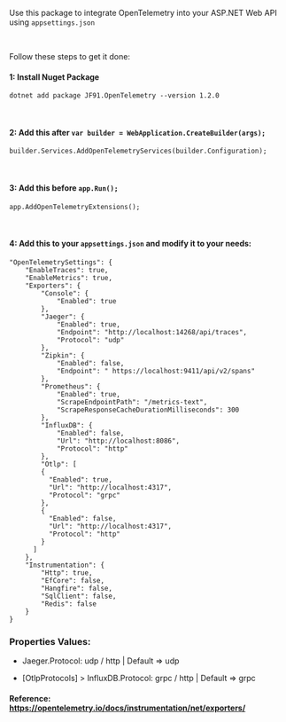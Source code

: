 Use this package to integrate OpenTelemetry into your ASP.NET Web API using ```appsettings.json```

<br>

Follow these steps to get it done:
#### 1: Install Nuget Package
```
dotnet add package JF91.OpenTelemetry --version 1.2.0
```
<br>

#### 2: Add this after ```var builder = WebApplication.CreateBuilder(args);```
```
builder.Services.AddOpenTelemetryServices(builder.Configuration);
```

<br>

#### 3: Add this before ```app.Run();```
```
app.AddOpenTelemetryExtensions();
```

<br>

#### 4: Add this to your ```appsettings.json``` and modify it to your needs:
```
"OpenTelemetrySettings": {
    "EnableTraces": true,
    "EnableMetrics": true,
    "Exporters": {
        "Console": {
            "Enabled": true
        },
        "Jaeger": {
            "Enabled": true,
            "Endpoint": "http://localhost:14268/api/traces",
            "Protocol": "udp"
        },
        "Zipkin": {
            "Enabled": false,
            "Endpoint": " https://localhost:9411/api/v2/spans"
        },
        "Prometheus": {
            "Enabled": true,
            "ScrapeEndpointPath": "/metrics-text",
            "ScrapeResponseCacheDurationMilliseconds": 300
        },
        "InfluxDB": {
            "Enabled": false,
            "Url": "http://localhost:8086",
            "Protocol": "http"
        },
        "Otlp": [
        {
          "Enabled": true,
          "Url": "http://localhost:4317",
          "Protocol": "grpc"
        },
        {
          "Enabled": false,
          "Url": "http://localhost:4317",
          "Protocol": "http"
        }
      ]
    },
    "Instrumentation": {
        "Http": true,
        "EfCore": false,
        "Hangfire": false,
        "SqlClient": false,
        "Redis": false
    }
}
```

### Properties Values:
- Jaeger.Protocol: udp / http | Default => udp

- [OtlpProtocols] > InfluxDB.Protocol: grpc / http | Default => grpc

#### Reference: https://opentelemetry.io/docs/instrumentation/net/exporters/